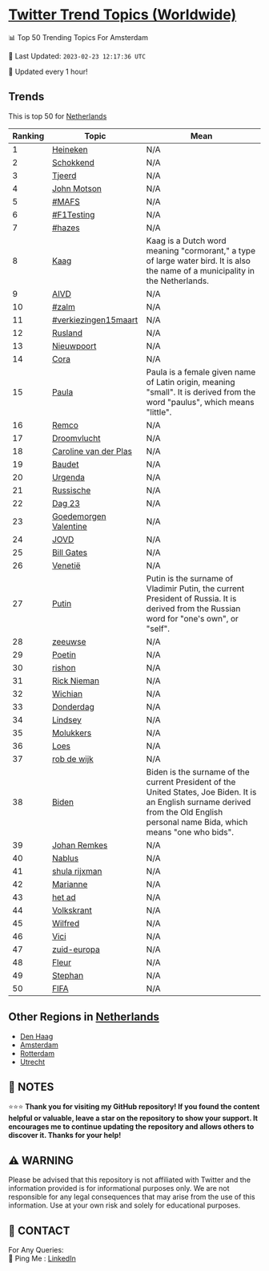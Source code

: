 [Twitter Trend Topics (Worldwide)](https://github.com/ErcinDedeoglu/Twitter-Trend-Topics)
==========


📊 Top 50 Trending Topics For Amsterdam

📆 Last Updated: `2023-02-23 12:17:36 UTC`

🔧 Updated every 1 hour!


## Trends

This is top 50 for [Netherlands](</Netherlands>)

| Ranking | Topic | Mean |
| ------- | ------------ | ------------ |
| 1 | [Heineken](http://twitter.com/search?q=Heineken) | N/A |
| 2 | [Schokkend](http://twitter.com/search?q=Schokkend) | N/A |
| 3 | [Tjeerd](http://twitter.com/search?q=Tjeerd) | N/A |
| 4 | [John Motson](http://twitter.com/search?q=John+Motson) | N/A |
| 5 | [#MAFS](http://twitter.com/search?q=%23MAFS) | N/A |
| 6 | [#F1Testing](http://twitter.com/search?q=%23F1Testing) | N/A |
| 7 | [#hazes](http://twitter.com/search?q=%23hazes) | N/A |
| 8 | [Kaag](http://twitter.com/search?q=Kaag) | Kaag is a Dutch word meaning "cormorant," a type of large water bird. It is also the name of a municipality in the Netherlands. |
| 9 | [AIVD](http://twitter.com/search?q=AIVD) | N/A |
| 10 | [#zalm](http://twitter.com/search?q=%23zalm) | N/A |
| 11 | [#verkiezingen15maart](http://twitter.com/search?q=%23verkiezingen15maart) | N/A |
| 12 | [Rusland](http://twitter.com/search?q=Rusland) | N/A |
| 13 | [Nieuwpoort](http://twitter.com/search?q=Nieuwpoort) | N/A |
| 14 | [Cora](http://twitter.com/search?q=Cora) | N/A |
| 15 | [Paula](http://twitter.com/search?q=Paula) | Paula is a female given name of Latin origin, meaning "small". It is derived from the word "paulus", which means "little". |
| 16 | [Remco](http://twitter.com/search?q=Remco) | N/A |
| 17 | [Droomvlucht](http://twitter.com/search?q=Droomvlucht) | N/A |
| 18 | [Caroline van der Plas](http://twitter.com/search?q=Caroline+van+der+Plas) | N/A |
| 19 | [Baudet](http://twitter.com/search?q=Baudet) | N/A |
| 20 | [Urgenda](http://twitter.com/search?q=Urgenda) | N/A |
| 21 | [Russische](http://twitter.com/search?q=Russische) | N/A |
| 22 | [Dag 23](http://twitter.com/search?q=Dag+23) | N/A |
| 23 | [Goedemorgen Valentine](http://twitter.com/search?q=Goedemorgen+Valentine) | N/A |
| 24 | [JOVD](http://twitter.com/search?q=JOVD) | N/A |
| 25 | [Bill Gates](http://twitter.com/search?q=Bill+Gates) | N/A |
| 26 | [Venetië](http://twitter.com/search?q=Veneti%c3%ab) | N/A |
| 27 | [Putin](http://twitter.com/search?q=Putin) | Putin is the surname of Vladimir Putin, the current President of Russia. It is derived from the Russian word for "one's own", or "self". |
| 28 | [zeeuwse](http://twitter.com/search?q=zeeuwse) | N/A |
| 29 | [Poetin](http://twitter.com/search?q=Poetin) | N/A |
| 30 | [rishon](http://twitter.com/search?q=rishon) | N/A |
| 31 | [Rick Nieman](http://twitter.com/search?q=Rick+Nieman) | N/A |
| 32 | [Wichian](http://twitter.com/search?q=Wichian) | N/A |
| 33 | [Donderdag](http://twitter.com/search?q=Donderdag) | N/A |
| 34 | [Lindsey](http://twitter.com/search?q=Lindsey) | N/A |
| 35 | [Molukkers](http://twitter.com/search?q=Molukkers) | N/A |
| 36 | [Loes](http://twitter.com/search?q=Loes) | N/A |
| 37 | [rob de wijk](http://twitter.com/search?q=rob+de+wijk) | N/A |
| 38 | [Biden](http://twitter.com/search?q=Biden) | Biden is the surname of the current President of the United States, Joe Biden. It is an English surname derived from the Old English personal name Bida, which means "one who bids". |
| 39 | [Johan Remkes](http://twitter.com/search?q=Johan+Remkes) | N/A |
| 40 | [Nablus](http://twitter.com/search?q=Nablus) | N/A |
| 41 | [shula rijxman](http://twitter.com/search?q=shula+rijxman) | N/A |
| 42 | [Marianne](http://twitter.com/search?q=Marianne) | N/A |
| 43 | [het ad](http://twitter.com/search?q=het+ad) | N/A |
| 44 | [Volkskrant](http://twitter.com/search?q=Volkskrant) | N/A |
| 45 | [Wilfred](http://twitter.com/search?q=Wilfred) | N/A |
| 46 | [Vici](http://twitter.com/search?q=Vici) | N/A |
| 47 | [zuid-europa](http://twitter.com/search?q=zuid-europa) | N/A |
| 48 | [Fleur](http://twitter.com/search?q=Fleur) | N/A |
| 49 | [Stephan](http://twitter.com/search?q=Stephan) | N/A |
| 50 | [FIFA](http://twitter.com/search?q=FIFA) | N/A |



## Other Regions in [Netherlands](</Netherlands>)

* [Den Haag](</Netherlands/Den Haag.md>)
* [Amsterdam](</Netherlands/Amsterdam.md>)
* [Rotterdam](</Netherlands/Rotterdam.md>)
* [Utrecht](</Netherlands/Utrecht.md>)



## 📝 NOTES

⭐⭐⭐ **Thank you for visiting my GitHub repository! If you found the content helpful or valuable, leave a star on the repository to show your support. It encourages me to continue updating the repository and allows others to discover it. Thanks for your help!**


## ⚠️ WARNING

Please be advised that this repository is not affiliated with Twitter and the information provided is for informational purposes only. We are not responsible for any legal consequences that may arise from the use of this information. Use at your own risk and solely for educational purposes.


## 📨 CONTACT

 For Any Queries:  
            🏓 Ping Me : [LinkedIn](https://www.linkedin.com/in/ercindedeoglu/)

